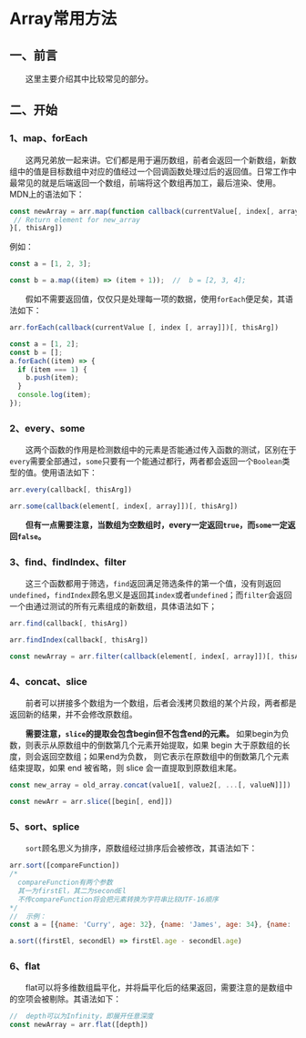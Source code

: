 # Array常用方法

## 一、前言
&emsp;&emsp;这里主要介绍其中比较常见的部分。

## 二、开始

### 1、map、forEach

&emsp;&emsp;这两兄弟放一起来讲。它们都是用于遍历数组，前者会返回一个新数组，新数组中的值是目标数组中对应的值经过一个回调函数处理过后的返回值。日常工作中最常见的就是后端返回一个数组，前端将这个数组再加工，最后渲染、使用。MDN上的语法如下：
```js
const newArray = arr.map(function callback(currentValue[, index[, array]]) {
 // Return element for new_array
}[, thisArg])
```
例如：
```js
const a = [1, 2, 3];

const b = a.map((item) => (item + 1));  //  b = [2, 3, 4];
```
&emsp;&emsp;假如不需要返回值，仅仅只是处理每一项的数据，使用`forEach`便足矣，其语法如下：
```js
arr.forEach(callback(currentValue [, index [, array]])[, thisArg])

const a = [1, 2];
const b = [];
a.forEach((item) => {
  if (item === 1) {
    b.push(item);
  }
  console.log(item);
});
```
### 2、every、some
&emsp;&emsp;这两个函数的作用是检测数组中的元素是否能通过传入函数的测试，区别在于`every`需要全部通过，`some`只要有一个能通过都行，两者都会返回一个`Boolean`类型的值。使用语法如下：
```js
arr.every(callback[, thisArg])

arr.some(callback(element[, index[, array]])[, thisArg])
```
&emsp;&emsp;**但有一点需要注意，当数组为空数组时，every一定返回`true`，而`some`一定返回`false`。**

### 3、find、findIndex、filter
&emsp;&emsp;这三个函数都用于筛选，`find`返回满足筛选条件的第一个值，没有则返回`undefined`，`findIndex`顾名思义是返回其`index`或者`undefined`；而`filter`会返回一个由通过测试的所有元素组成的新数组，具体语法如下；
```js
arr.find(callback[, thisArg])

arr.findIndex(callback[, thisArg])

const newArray = arr.filter(callback(element[, index[, array]])[, thisArg])
```
### 4、concat、slice
&emsp;&emsp;前者可以拼接多个数组为一个数组，后者会浅拷贝数组的某个片段，两者都是返回新的结果，并不会修改原数组。

&emsp;&emsp;**需要注意，`slice`的提取会包含begin但不包含end的元素。**
如果begin为负数，则表示从原数组中的倒数第几个元素开始提取，如果 begin 大于原数组的长度，则会返回空数组；如果end为负数， 则它表示在原数组中的倒数第几个元素结束提取，如果 end 被省略，则 slice 会一直提取到原数组末尾。
```js
const new_array = old_array.concat(value1[, value2[, ...[, valueN]]])

const newArr = arr.slice([begin[, end]])
```

### 5、sort、splice
&emsp;&emsp;`sort`顾名思义为排序，原数组经过排序后会被修改，其语法如下：
```js
arr.sort([compareFunction])
/*
  compareFunction有两个参数
  其一为firstEl，其二为secondEl
  不传compareFunction将会把元素转换为字符串比较UTF-16顺序
*/
//  示例：
const a = [{name: 'Curry', age: 32}, {name: 'James', age: 34}, {name: 'Zion', age: 20}];

a.sort((firstEl, secondEl) => firstEl.age - secondEl.age)
```

### 6、flat
&emsp;&emsp;flat可以将多维数组扁平化，并将扁平化后的结果返回，需要注意的是数组中的空项会被剔除。其语法如下：
```js
//  depth可以为Infinity，即展开任意深度
const newArray = arr.flat([depth])
```
